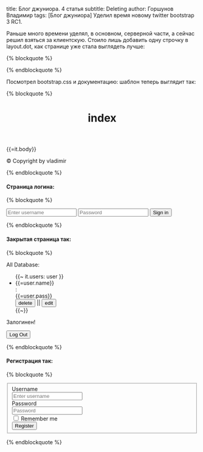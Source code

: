 title: Блог джуниора. 4 статья subtitle: Deleting author: Горшунов Владимир tags: [Блог джуниора] 
Уделил время новому twitter bootstrap 3 RC1.<!-- more -->

Раньше много времени уделял, в основном, серверной части, а сейчас решил взяться за клиентскую. Стоило лишь добавить одну строчку в layout.dot, как странице уже стала выглядеть лучше:

{% blockquote %}
<link rel="stylesheet" type="text/css" href="/css/bootstrap.min.css">
{% endblockquote %}

Посмотрел bootstrap.css и документацию:
шаблон теперь выглядит так:

{% blockquote %}
<!DOCTYPE html>
<html>
  <head>
    <meta name="viewport" content="width=device-width, initial-scale=1.0">
    <title>index</title>
    <script type="text/javascript" src="/js/jquery-2.0.3.js"></script>
    <script type="text/javascript" src="/js/client.js"></script>
    <link rel="stylesheet" type="text/css" href="/css/bootstrap.css">
    <link rel="stylesheet" type="text/css" href="/css/main.css">
  </head>
  <body>
    <div class="container">
      <header class="page-header">
        <h1>index</h1>
      </header>
      {{=it.body}}
      <footer class="modal-footer">
        <p>
          &copy; Copyright  by vladimir
        </p>
      </footer>
    </div>
  </body>
</html>
{% endblockquote %}

#### Cтраница логина:

{% blockquote %}
<form class="form-inline" method="post" action="/login">
  <input type="text" class="form-control login" placeholder="Enter username" name="username">
  <input type="password" class="form-control login" id="exampleInputPassword" placeholder="Password" name="password">
  <button type="submit" class="btn btn-default">Sign in</button>
</form>
{% endblockquote %}

#### Закрытая страница так:

{% blockquote %}
<p>All Database:</p>
<ul class="database list-unstyled list-group">
  {{~ it.users: user }}
    <li class="list-group-item">
      <div>{{=user.name}}</div>: 
      <div>{{=user.pass}}</div>
      <button class="delete btn btn-danger btn-small" data-id="{{=user.id}}" >delete</button> || <button class="edit btn btn-warning btn-small disabled" data-id="{{=user.id}}" >edit</button>
  </li>
  {{~}}
</ul>
<form method="get" action="/logout">
  <p class="text-success">Залогинен!</p>
  <button class="btn btn-primary">Log Out</button>
</form>
{% endblockquote %}

#### Регистрация так:

{% blockquote %}
<form method="post" action="/register" class="form-horizontal">  
</form>
<form method="post" action="/register">
  <fieldset>
    <div class="form-group">
      <label for="inputUsername" class="col-lg-2 control-label register">Username</label>
      <div class="col-lg-10">
      <input name="user" type="text" class="form-control user" id="inputUsername" autocomplete="on" placeholder="Enter username">
     </div>
    </div>
    <div class="form-group">
      <label for="inputPassword" class="col-lg-2 control-label register">Password</label>
      <div class="col-lg-10">
        <input name="pass" type="password" class="form-control" id="inputPassword" placeholder="Password">
        <div class="checkbox">
          <label>
            <input type="checkbox"> Remember me
          </label>
        </div>
        <button type="submit" class="btn btn-default">Register</button>
      </div>
    </div>
  </fieldset>
</form>
{% endblockquote %}
